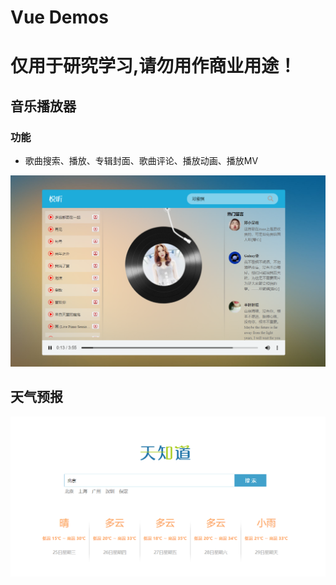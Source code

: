 # Vue Demos
# 仅用于研究学习,请勿用作商业用途！

## 音乐播放器
### 功能
* 歌曲搜索、播放、专辑封面、歌曲评论、播放动画、播放MV

![image](demoPics/musicPlayer.png)

## 天气预报
![image](demoPics/weather.png) 
